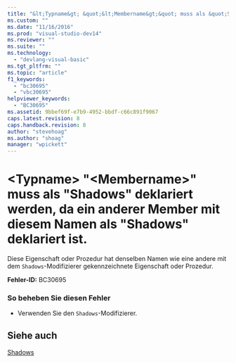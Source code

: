 ```yaml
---
title: "&lt;Typname&gt; &quot;&lt;Membername&gt;&quot; muss als &quot;Shadows&quot; deklariert werden, da ein anderer Member mit diesem Namen als &quot;Shadows&quot; deklariert ist. | Microsoft Docs"
ms.custom: ""
ms.date: "11/16/2016"
ms.prod: "visual-studio-dev14"
ms.reviewer: ""
ms.suite: ""
ms.technology: 
  - "devlang-visual-basic"
ms.tgt_pltfrm: ""
ms.topic: "article"
f1_keywords: 
  - "bc30695"
  - "vbc30695"
helpviewer_keywords: 
  - "BC30695"
ms.assetid: 9bbef69f-e7b9-4952-bbdf-c66c891f9067
caps.latest.revision: 8
caps.handback.revision: 8
author: "stevehoag"
ms.author: "shoag"
manager: "wpickett"
---
```

# &lt;Typname&gt; &quot;&lt;Membername&gt;&quot; muss als &quot;Shadows&quot; deklariert werden, da ein anderer Member mit diesem Namen als &quot;Shadows&quot; deklariert ist.
Diese Eigenschaft oder Prozedur hat denselben Namen wie eine andere mit dem `Shadows`\-Modifizierer gekennzeichnete Eigenschaft oder Prozedur.  
  
 **Fehler\-ID:** BC30695  
  
### So beheben Sie diesen Fehler  
  
-   Verwenden Sie den `Shadows`\-Modifizierer.  
  
## Siehe auch  
 [Shadows](../../visual-basic/language-reference/modifiers/shadows.md)
